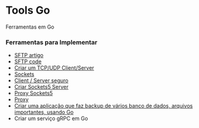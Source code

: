 # Tools Go

Ferramentas em Go


### Ferramentas para Implementar

- [SFTP artigo](https://medium.com/@bilalemre_gulsen/golang-upload-file-to-sftp-e1b7a08737cb)
- [SFTP code](https://github.com/begulsen/golang-sftp)
- [Criar um TCP/UDP Client/Server](https://www.linode.com/docs/guides/developing-udp-and-tcp-clients-and-servers-in-go/)
- [Sockets](https://astaxie.gitbooks.io/build-web-application-with-golang/content/en/08.1.html)
- [Client / Server seguro](https://youngkin.github.io/post/gohttpsclientserver/)
- [Criar Sockets5 Server](https://github.com/armon/go-socks5)
- [Proxy Sockets5](https://www.sobyte.net/post/2022-01/go-socket5/)
- [Proxy](https://github.com/3proxy/3proxy)
- [Criar uma aplicação que faz backup de vários banco de dados, arquivos importantes, usando Go](#)
- Criar um serviço gRPC em Go
